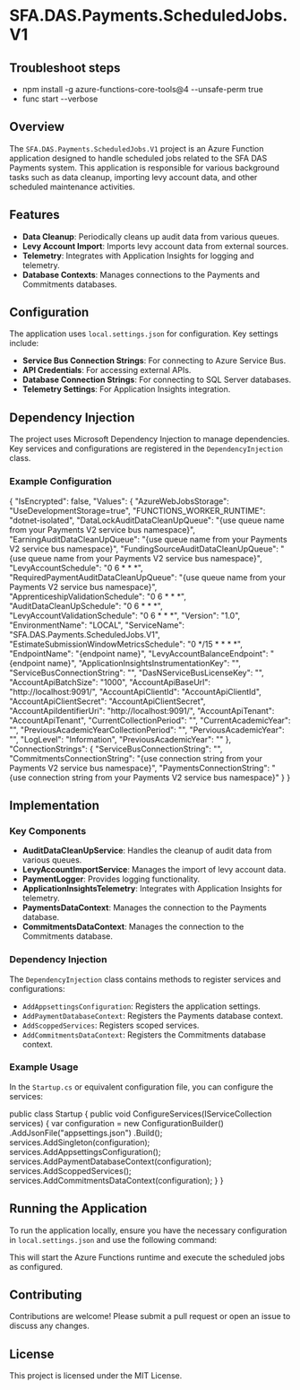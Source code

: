 # SFA.DAS.Payments.ScheduledJobs.V1


## Troubleshoot steps
- npm install -g azure-functions-core-tools@4 --unsafe-perm true
- func start --verbose
## Overview

The `SFA.DAS.Payments.ScheduledJobs.V1` project is an Azure Function application designed to handle scheduled jobs related to the SFA DAS Payments system. This application is responsible for various background tasks such as data cleanup, importing levy account data, and other scheduled maintenance activities.

## Features

- **Data Cleanup**: Periodically cleans up audit data from various queues.
- **Levy Account Import**: Imports levy account data from external sources.
- **Telemetry**: Integrates with Application Insights for logging and telemetry.
- **Database Contexts**: Manages connections to the Payments and Commitments databases.

## Configuration

The application uses `local.settings.json` for configuration. Key settings include:

- **Service Bus Connection Strings**: For connecting to Azure Service Bus.
- **API Credentials**: For accessing external APIs.
- **Database Connection Strings**: For connecting to SQL Server databases.
- **Telemetry Settings**: For Application Insights integration.

## Dependency Injection

The project uses Microsoft Dependency Injection to manage dependencies. Key services and configurations are registered in the `DependencyInjection` class.

### Example Configuration
{
    "IsEncrypted": false,
    "Values": {
        "AzureWebJobsStorage": "UseDevelopmentStorage=true",
        "FUNCTIONS_WORKER_RUNTIME": "dotnet-isolated",
        "DataLockAuditDataCleanUpQueue": "{use queue name from your Payments V2 service bus namespace}",
        "EarningAuditDataCleanUpQueue": "{use queue name from your Payments V2 service bus namespace}",
        "FundingSourceAuditDataCleanUpQueue": "{use queue name from your Payments V2 service bus namespace}",
        "LevyAccountSchedule": "0 6 * * *",
        "RequiredPaymentAuditDataCleanUpQueue": "{use queue name from your Payments V2 service bus namespace}",
        "ApprenticeshipValidationSchedule": "0 6 * * *",
        "AuditDataCleanUpSchedule": "0 6 * * *",
        "LevyAccountValidationSchedule": "0 6 * * *",
        "Version": "1.0",
        "EnvironmentName": "LOCAL",
        "ServiceName": "SFA.DAS.Payments.ScheduledJobs.V1",
        "EstimateSubmissionWindowMetricsSchedule": "0 */15 * * * *",
        "EndpointName": "{endpoint name}",
        "LevyAccountBalanceEndpoint": "{endpoint name}",
        "ApplicationInsightsInstrumentationKey": "",
        "ServiceBusConnectionString": "",
        "DasNServiceBusLicenseKey": "",
        "AccountApiBatchSize": "1000",
        "AccountApiBaseUrl": "http://localhost:9091/",
        "AccountApiClientId": "AccountApiClientId",
        "AccountApiClientSecret": "AccountApiClientSecret",
        "AccountApiIdentifierUri": "http://localhost:9091/",
        "AccountApiTenant": "AccountApiTenant",
        "CurrentCollectionPeriod": "",
        "CurrentAcademicYear": "",
        "PreviousAcademicYearCollectionPeriod": "",
        "PerviousAcademicYear": "",
        "LogLevel": "Information",
        "PreviousAcademicYear": ""
    },
    "ConnectionStrings": {
        "ServiceBusConnectionString": "",
        "CommitmentsConnectionString": "{use connection string from your Payments V2 service bus namespace}",
        "PaymentsConnectionString": "{use connection string from your Payments V2 service bus namespace}"
    }
}




## Implementation

### Key Components

- **AuditDataCleanUpService**: Handles the cleanup of audit data from various queues.
- **LevyAccountImportService**: Manages the import of levy account data.
- **PaymentLogger**: Provides logging functionality.
- **ApplicationInsightsTelemetry**: Integrates with Application Insights for telemetry.
- **PaymentsDataContext**: Manages the connection to the Payments database.
- **CommitmentsDataContext**: Manages the connection to the Commitments database.

### Dependency Injection

The `DependencyInjection` class contains methods to register services and configurations:

- `AddAppsettingsConfiguration`: Registers the application settings.
- `AddPaymentDatabaseContext`: Registers the Payments database context.
- `AddScoppedServices`: Registers scoped services.
- `AddCommitmentsDataContext`: Registers the Commitments database context.

### Example Usage

In the `Startup.cs` or equivalent configuration file, you can configure the services:

public class Startup { public void ConfigureServices(IServiceCollection services) { var configuration = new ConfigurationBuilder() .AddJsonFile("appsettings.json") .Build();
    services.AddSingleton<IConfiguration>(configuration);
    services.AddAppsettingsConfiguration();
    services.AddPaymentDatabaseContext(configuration);
    services.AddScoppedServices();
    services.AddCommitmentsDataContext(configuration);
}
}



## Running the Application

To run the application locally, ensure you have the necessary configuration in `local.settings.json` and use the following command:


This will start the Azure Functions runtime and execute the scheduled jobs as configured.

## Contributing

Contributions are welcome! Please submit a pull request or open an issue to discuss any changes.

## License

This project is licensed under the MIT License.


